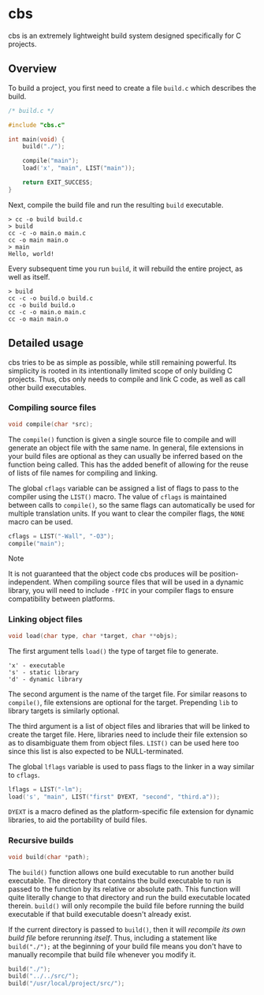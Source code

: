 # cbs

cbs is an extremely lightweight build system designed specifically for C
projects.

## Overview

To build a project, you first need to create a file `build.c` which describes
the build.

```c
/* build.c */

#include "cbs.c"

int main(void) {
    build("./");

    compile("main");
    load('x', "main", LIST("main"));

    return EXIT_SUCCESS;
}
```

Next, compile the build file and run the resulting `build` executable.

```console
> cc -o build build.c
> build
cc -c -o main.o main.c
cc -o main main.o
> main
Hello, world!
```

Every subsequent time you run `build`, it will rebuild the entire project, as
well as itself.

```console
> build
cc -c -o build.o build.c
cc -o build build.o
cc -c -o main.o main.c
cc -o main main.o
```

## Detailed usage
cbs tries to be as simple as possible, while still remaining powerful. Its
simplicity is rooted in its intentionally limited scope of only building C
projects. Thus, cbs only needs to compile and link C code, as well as call
other build executables.

### Compiling source files

```c
void compile(char *src);
```

The `compile()` function is given a single source file to compile and will
generate an object file with the same name. In general, file extensions in your
build files are optional as they can usually be inferred based on the function
being called. This has the added benefit of allowing for the reuse of lists of
file names for compiling and linking.

The global `cflags` variable can be assigned a list of flags to pass to the
compiler using the `LIST()` macro. The value of `cflags` is maintained between
calls to `compile()`, so the same flags can automatically be used for multiple
translation units. If you want to clear the compiler flags, the `NONE` macro
can be used.

```c
cflags = LIST("-Wall", "-O3");
compile("main");
```

> [!NOTE]
> It is not guaranteed that the object code cbs produces will be
position-independent. When compiling source files that will be used in a dynamic
library, you will need to include `-fPIC` in your compiler flags to ensure
compatibility between platforms.

### Linking object files

```c
void load(char type, char *target, char **objs);
```

The first argument tells `load()` the type of target file to generate.

```
'x' - executable
's' - static library
'd' - dynamic library
```

The second argument is the name of the target file. For similar reasons to
`compile()`, file extensions are optional for the target. Prepending `lib` to
library targets is similarly optional.

The third argument is a list of object files and libraries that will be linked
to create the target file. Here, libraries need to include their file extension
so as to disambiguate them from object files. `LIST()` can be used here too
since this list is also expected to be NULL-terminated.

The global `lflags` variable is used to pass flags to the linker in a way
similar to `cflags`.

```c
lflags = LIST("-lm");
load('s', "main", LIST("first" DYEXT, "second", "third.a"));
```

`DYEXT` is a macro defined as the platform-specific file extension for dynamic
libraries, to aid the portability of build files.

### Recursive builds

```c
void build(char *path);
```

The `build()` function allows one build executable to run another build
executable. The directory that contains the build executable to run is passed to
the function by its relative or absolute path. This function will quite
literally change to that directory and run the build executable located therein.
`build()` will only recompile the build file before running the build executable
if that build executable doesn't already exist.

If the current directory is passed to `build()`, then it will *recompile its own
build file* before rerunning *itself*. Thus, including a statement like
`build("./");` at the beginning of your build file means you don't have to
manually recompile that build file whenever you modify it.

```c
build("./");
build("../../src/");
build("/usr/local/project/src/");
```
